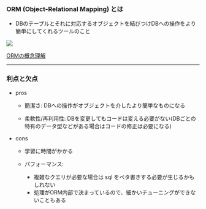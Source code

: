 ### ORM (Object-Relational Mapping) とは

- DBのテーブルとそれに対応するオブジェクトを結びつけDBへの操作をより簡単にしてくれるツールのこと

<img src="../img/orm.png.webp" />

[ORMの概念理解](https://qiita.com/minimabot/items/0a3fcc41fd7140dfdc41)

---

### 利点と欠点


- pros
    - 簡潔さ: DBへの操作がオブジェクトを介したより簡単なものになる

    - 柔軟性/再利用性: DBを変更してもコードは変える必要がない(DBごとの特有のデータ型などがある場合はコードの修正は必要になる)

- cons
    - 学習に時間がかかる

    - パフォーマンス:  
        - 複雑なクエリが必要な場合は sql をベタ書きする必要が生じるかもしれない
        - 処理がORM内部で決まっているので、細かいチューニングができないこともある